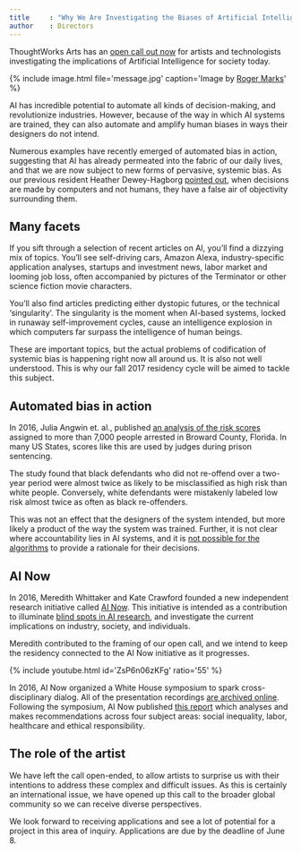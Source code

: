 ```yaml
---
title     : "Why We Are Investigating the Biases of Artificial Intelligence"
author    : Directors
---
```


ThoughtWorks Arts has an [open call out now](https://thoughtworksarts.io/open-call/2017-implications-of-ai/) for artists and technologists investigating the implications of Artificial Intelligence for society today.

{% include image.html file='message.jpg'
   caption='Image by [Roger Marks](https://www.flickr.com/photos/rpmarks/32144425053/)' %}

AI has incredible potential to automate all kinds of decision-making, and revolutionize industries. However, because of the way in which AI systems are trained, they can also automate and amplify human biases in ways their designers do not intend.

<!--excerpt-ends-->

Numerous examples have recently emerged of automated bias in action, suggesting that AI has already permeated into the fabric of our daily lives, and that we are now subject to new forms of pervasive, systemic bias. As our previous resident Heather Dewey-Hagborg [pointed out](https://thenewinquiry.com/sci-fi-crime-drama-with-a-strong-black-lead/), when decisions are made by computers and not humans, they have a false air of objectivity surrounding them.

## Many facets

If you sift through a selection of recent articles on AI, you’ll find a dizzying mix of topics. You’ll see self-driving cars, Amazon Alexa, industry-specific application analyses, startups and investment news, labor market and looming job loss, often accompanied by pictures of the Terminator or other science fiction movie characters.

You’ll also find articles predicting either dystopic futures, or the technical ‘singularity’. The singularity is the moment when AI-based systems, locked in runaway self-improvement cycles, cause an intelligence explosion in which computers far surpass the intelligence of human beings.

These are important topics, but the actual problems of codification of systemic bias is happening right now all around us. It is also not well understood. This is why our fall 2017 residency cycle will be aimed to tackle this subject.

## Automated bias in action

In 2016, Julia Angwin et. al., published [an analysis of the risk scores](https://www.propublica.org/article/machine-bias-risk-assessments-in-criminal-sentencing) assigned to more than 7,000 people arrested in Broward County, Florida. In many US States, scores like this are used by judges during prison sentencing.

The study found that black defendants who did not re-offend over a two-year period were almost twice as likely to be misclassified as high risk than white people. Conversely, white defendants were mistakenly labeled low risk almost twice as often as black re-offenders.

This was not an effect that the designers of the system intended, but more likely a product of the way the system was trained. Further, it is not clear where accountability lies in AI systems, and it is [not possible for the algorithms](https://www.technologyreview.com/s/604087/the-dark-secret-at-the-heart-of-ai/) to provide a rationale for their decisions.

## AI Now

In 2016, Meredith Whittaker and Kate Crawford founded a new independent research initiative called [AI Now](https://artificialintelligencenow.com/). This initiative is intended as a contribution to illuminate [blind spots in AI research](http://www.nature.com/news/there-is-a-blind-spot-in-ai-research-1.20805), and investigate the current implications on industry, society, and individuals.

Meredith contributed to the framing of our open call, and we intend to keep the residency connected to the AI Now initiative as it progresses.

{% include youtube.html id='ZsP6n06zKFg' ratio='55' %}

In 2016, AI Now organized a White House symposium to spark cross-disciplinary dialog. All of the presentation recordings [are archived online](https://www.youtube.com/playlist?list=PLsHf1QGJz7usWgjBKoZIoJrYugNWSDQDK). Following the symposium, AI Now published [this report](https://artificialintelligencenow.com/media/documents/AINowSummaryReport_3_RpmwKHu.pdf) which analyses and makes recommendations across four subject areas: social inequality, labor, healthcare and ethical responsibility.

## The role of the artist

We have left the call open-ended, to allow artists to surprise us with their intentions to address these complex and difficult issues. As this is certainly an international issue, we have opened up this call to the broader global community so we can receive diverse perspectives.

We look forward to receiving applications and see a lot of potential for a project in this area of inquiry. Applications are due by the deadline of June 8.